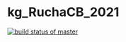 # kg_RuchaCB_2021
[![build status of master](https://travis-ci.org/RuchaCB/kg_RuchaCB_2021.svg?branch=master)](https://travis-ci.org/RuchaCB/kg_RuchaCB_2021)

